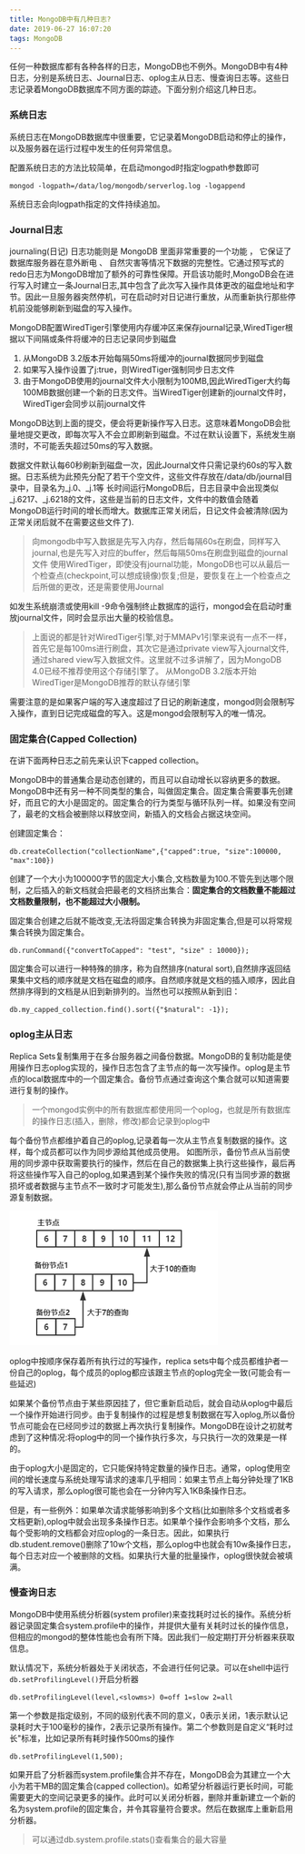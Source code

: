 ```yaml
---
title: MongoDB中有几种日志?
date: 2019-06-27 16:07:20
tags: MongoDB
---
```


任何一种数据库都有各种各样的日志，MongoDB也不例外。MongoDB中有4种日志，分别是系统日志、Journal日志、oplog主从日志、慢查询日志等。这些日志记录着MongoDB数据库不同方面的踪迹。下面分别介绍这几种日志。

<!--more-->

### 系统日志

系统日志在MongoDB数据库中很重要，它记录着MongoDB启动和停止的操作，以及服务器在运行过程中发生的任何异常信息。

配置系统日志的方法比较简单，在启动mongod时指定logpath参数即可

```
mongod -logpath=/data/log/mongodb/serverlog.log -logappend
```

系统日志会向logpath指定的文件持续追加。

### Journal日志

journaling(日记) 日志功能则是 MongoDB 里面非常重要的一个功能 ， 它保证了数据库服务器在意外断电 、 自然灾害等情况下数据的完整性。它通过预写式的redo日志为MongoDB增加了额外的可靠性保障。开启该功能时,MongoDB会在进行写入时建立一条Journal日志,其中包含了此次写入操作具体更改的磁盘地址和字节。因此一旦服务器突然停机，可在启动时对日记进行重放，从而重新执行那些停机前没能够刷新到磁盘的写入操作。

MongoDB配置WiredTiger引擎使用内存缓冲区来保存journal记录,WiredTiger根据以下间隔或条件将缓冲的日志记录同步到磁盘
1. 从MongoDB 3.2版本开始每隔50ms将缓冲的journal数据同步到磁盘
2. 如果写入操作设置了j:true，则WiredTiger强制同步日志文件
3. 由于MongoDB使用的journal文件大小限制为100MB,因此WiredTiger大约每100MB数据创建一个新的日志文件。当WiredTiger创建新的journal文件时，WiredTiger会同步以前journal文件

MongoDB达到上面的提交，便会将更新操作写入日志。这意味着MongoDB会批量地提交更改，即每次写入不会立即刷新到磁盘。不过在默认设置下，系统发生崩溃时，不可能丢失超过50ms的写入数据。

数据文件默认每60秒刷新到磁盘一次，因此Journal文件只需记录约60s的写入数据。日志系统为此预先分配了若干个空文件，这些文件存放在/data/db/journal目录中，目录名为_j.0、_j.1等
长时间运行MongoDB后，日志目录中会出现类似_j.6217、_j.6218的文件，这些是当前的日志文件，文件中的数值会随着MongoDB运行时间的增长而增大。数据库正常关闭后，日记文件会被清除(因为正常关闭后就不在需要这些文件了).
>向mongodb中写入数据是先写入内存，然后每隔60s在刷盘，同样写入journal,也是先写入对应的buffer，然后每隔50ms在刷盘到磁盘的journal文件
>使用WiredTiger，即使没有journal功能，MongoDB也可以从最后一个检查点(checkpoint,可以想成镜像)恢复;但是，要恢复在上一个检查点之后所做的更改，还是需要使用Journal

如发生系统崩溃或使用kill -9命令强制终止数据库的运行，mongod会在启动时重放journal文件，同时会显示出大量的校验信息。

>上面说的都是针对WiredTiger引擎,对于MMAPv1引擎来说有一点不一样，首先它是每100ms进行刷盘，其次它是通过private view写入journal文件,通过shared view写入数据文件。这里就不过多讲解了，因为MongoDB 4.0已经不推荐使用这个存储引擎了。
>从MongoDB 3.2版本开始WiredTiger是MongoDB推荐的默认存储引擎

需要注意的是如果客户端的写入速度超过了日记的刷新速度，mongod则会限制写入操作，直到日记完成磁盘的写入。这是mongod会限制写入的唯一情况。

### 固定集合(Capped Collection)

在讲下面两种日志之前先来认识下capped collection。

MongoDB中的普通集合是动态创建的，而且可以自动增长以容纳更多的数据。MongoDB中还有另一种不同类型的集合，叫做固定集合。固定集合需要事先创建好，而且它的大小是固定的。固定集合的行为类型与循环队列一样。如果没有空间了，最老的文档会被删除以释放空间，新插入的文档会占据这块空间。

创建固定集合：
```
db.createCollection("collectionName",{"capped":true, "size":100000, "max":100})
```
创建了一个大小为100000字节的固定大小集合,文档数量为100.不管先到达哪个限制，之后插入的新文档就会把最老的文档挤出集合：**固定集合的文档数量不能超过文档数量限制，也不能超过大小限制。**

固定集合创建之后就不能改变,无法将固定集合转换为非固定集合,但是可以将常规集合转换为固定集合。
```
db.runCommand({"convertToCapped": "test", "size" : 10000});
```

固定集合可以进行一种特殊的排序，称为自然排序(natural sort),自然排序返回结果集中文档的顺序就是文档在磁盘的顺序。自然顺序就是文档的插入顺序，因此自然排序得到的文档是从旧到新排列的。当然也可以按照从新到旧：
```
db.my_capped_collection.find().sort({"$natural": -1});
```

### oplog主从日志

Replica Sets复制集用于在多台服务器之间备份数据。MongoDB的复制功能是使用操作日志oplog实现的，操作日志包含了主节点的每一次写操作。oplog是主节点的local数据库中的一个固定集合。备份节点通过查询这个集合就可以知道需要进行复制的操作。
>一个mongod实例中的所有数据库都使用同一个oplog，也就是所有数据库的操作日志(插入，删除，修改)都会记录到oplog中

每个备份节点都维护着自己的oplog,记录着每一次从主节点复制数据的操作。这样，每个成员都可以作为同步源给其他成员使用。
如图所示，备份节点从当前使用的同步源中获取需要执行的操作，然后在自己的数据集上执行这些操作，最后再将这些操作写入自己的oplog,如果遇到某个操作失败的情况(只有当同步源的数据损坏或者数据与主节点不一致时才可能发生),那么备份节点就会停止从当前的同步源复制数据。

![复制数据](/images/mongodb/oplog-copy.png)

oplog中按顺序保存着所有执行过的写操作，replica sets中每个成员都维护者一份自己的oplog，每个成员的oplog都应该跟主节点的oplog完全一致(可能会有一些延迟)

如果某个备份节点由于某些原因挂了，但它重新启动后，就会自动从oplog中最后一个操作开始进行同步。由于复制操作的过程是想复制数据在写入oplog,所以备份节点可能会在已经同步过的数据上再次执行复制操作。MongoDB在设计之初就考虑到了这种情况:将oplog中的同一个操作执行多次，与只执行一次的效果是一样的。

由于oplog大小是固定的，它只能保持特定数量的操作日志。通常，oplog使用空间的增长速度与系统处理写请求的速率几乎相同：如果主节点上每分钟处理了1KB的写入请求，那么oplog很可能也会在一分钟内写入1KB条操作日志。

但是，有一些例外：如果单次请求能够影响到多个文档(比如删除多个文档或者多文档更新),oplog中就会出现多条操作日志。如果单个操作会影响多个文档，那么每个受影响的文档都会对应oplog的一条日志。因此，如果执行db.student.remove()删除了10w个文档，那么oplog中也就会有10w条操作日志，每个日志对应一个被删除的文档。如果执行大量的批量操作，oplog很快就会被填满。


### 慢查询日志

MongoDB中使用系统分析器(system profiler)来查找耗时过长的操作。系统分析器记录固定集合system.profile中的操作，并提供大量有关耗时过长的操作信息，但相应的mongod的整体性能也会有所下降。因此我们一般定期打开分析器来获取信息。

默认情况下，系统分析器处于关闭状态，不会进行任何记录。可以在shell中运行`db.setProfilingLevel()`开启分析器
```
db.setProfilingLevel(level,<slowms>) 0=off 1=slow 2=all
```

第一个参数是指定级别，不同的级别代表不同的意义，0表示关闭，1表示默认记录耗时大于100毫秒的操作，2表示记录所有操作。第二个参数则是自定义“耗时过长"标准，比如记录所有耗时操作500ms的操作
```
db.setProfilingLevel(1,500);
```

如果开启了分析器而system.profile集合并不存在，MongoDB会为其建立一个大小为若干MB的固定集合(capped collection)。如希望分析器运行更长时间，可能需要更大的空间记录更多的操作。此时可以关闭分析器，删除并重新建立一个新的名为system.profile的固定集合，并令其容量符合要求。然后在数据库上重新启用分析器。
>可以通过db.system.profile.stats()查看集合的最大容量